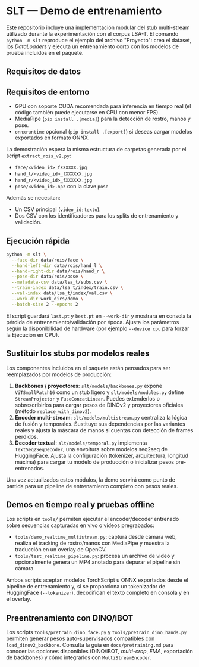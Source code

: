 # SLT — Demo de entrenamiento

Este repositorio incluye una implementación modular del stub multi-stream
utilizado durante la experimentación con el corpus LSA-T. El comando
`python -m slt` reproduce el ejemplo del archivo "Proyecto": crea el dataset,
los *DataLoaders* y ejecuta un entrenamiento corto con los modelos de prueba
incluidos en el paquete.

## Requisitos de datos

## Requisitos de entorno

- GPU con soporte CUDA recomendada para inferencia en tiempo real (el código también puede ejecutarse en CPU con menor FPS).
- MediaPipe (`pip install .[media]`) para la detección de rostro, manos y pose.
- `onnxruntime` opcional (`pip install .[export]`) si deseas cargar modelos exportados en formato ONNX.

La demostración espera la misma estructura de carpetas generada por el script
`extract_rois_v2.py`:

- `face/<video_id>_fXXXXXX.jpg`
- `hand_l/<video_id>_fXXXXXX.jpg`
- `hand_r/<video_id>_fXXXXXX.jpg`
- `pose/<video_id>.npz` con la clave `pose`

Además se necesitan:

- Un CSV principal (`video_id;texto`).
- Dos CSV con los identificadores para los splits de entrenamiento y
  validación.

## Ejecución rápida

```bash
python -m slt \
  --face-dir data/rois/face \
  --hand-left-dir data/rois/hand_l \
  --hand-right-dir data/rois/hand_r \
  --pose-dir data/rois/pose \
  --metadata-csv data/lsa_t/subs.csv \
  --train-index data/lsa_t/index/train.csv \
  --val-index data/lsa_t/index/val.csv \
  --work-dir work_dirs/demo \
  --batch-size 2 --epochs 2
```

El script guardará `last.pt` y `best.pt` en `--work-dir` y mostrará en consola
la pérdida de entrenamiento/validación por época. Ajusta los parámetros según
la disponibilidad de hardware (por ejemplo `--device cpu` para forzar la
Ejecución en CPU).

## Sustituir los stubs por modelos reales

Los componentes incluidos en el paquete están pensados para ser reemplazados
por modelos de producción:

1. **Backbones / proyectores**: `slt/models/backbones.py` expone
   `ViTSmallPatch16` como un stub ligero y `slt/models/modules.py` define
   `StreamProjector` y `FuseConcatLinear`. Puedes extenderlos o sobrescribirlos
   para cargar pesos de DINOv2 y proyectores oficiales (método
   `replace_with_dinov2`).
2. **Encoder multi-stream**: `slt/models/multistream.py` centraliza la lógica
   de fusión y temporales. Sustituye sus dependencias por las variantes reales
   y ajusta la máscara de manos si cuentas con detección de frames perdidos.
3. **Decoder textual**: `slt/models/temporal.py` implementa
   `TextSeq2SeqDecoder`, una envoltura sobre modelos seq2seq de HuggingFace.
   Ajusta la configuración (tokenizer, arquitectura, longitud máxima) para
   cargar tu modelo de producción o inicializar pesos pre-entrenados.

Una vez actualizados estos módulos, la demo servirá como punto de partida para
un pipeline de entrenamiento completo con pesos reales.

## Demos en tiempo real y pruebas offline

Los scripts en `tools/` permiten ejecutar el encoder/decoder entrenado sobre secuencias capturadas en vivo o videos pregrabados:
- `tools/demo_realtime_multistream.py`: captura desde cámara web, realiza el tracking de rostro/manos con MediaPipe y muestra la traducción en un overlay de OpenCV.
- `tools/test_realtime_pipeline.py`: procesa un archivo de video y opcionalmente genera un MP4 anotado para depurar el pipeline sin cámara.

Ambos scripts aceptan modelos TorchScript u ONNX exportados desde el pipeline de entrenamiento y, si se proporciona un tokenizador de HuggingFace (`--tokenizer`), decodifican el texto completo en consola y en el overlay.

## Preentrenamiento con DINO/iBOT

Los scripts `tools/pretrain_dino_face.py` y `tools/pretrain_dino_hands.py`
permiten generar pesos auto-supervisados compatibles con
`load_dinov2_backbone`. Consulta la guía en `docs/pretraining.md` para conocer
las opciones disponibles (DINO/iBOT, *multi-crop*, *EMA*, exportación de
backbones) y cómo integrarlos con `MultiStreamEncoder`.
